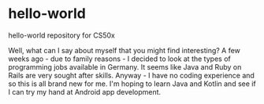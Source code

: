 # hello-world
hello-world repository for CS50x

Well, what can I say about myself that you might find interesting? A few weeks ago - due to family reasons - I decided to look at the types 
of programming jobs available in Germany. It seems like Java and Ruby on Rails are very sought after skills.
Anyway - I have no coding experience and so this is all brand new for me. I'm hoping to learn Java and Kotlin and see if I can try my hand at Android app development.
